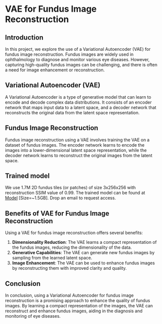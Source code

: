 # VAE for Fundus Image Reconstruction

## Introduction
In this project, we explore the use of a Variational Autoencoder (VAE) for fundus image reconstruction. Fundus images are widely used in ophthalmology to diagnose and monitor various eye diseases. However, capturing high-quality fundus images can be challenging, and there is often a need for image enhancement or reconstruction.

## Variational Autoencoder (VAE)
A Variational Autoencoder is a type of generative model that can learn to encode and decode complex data distributions. It consists of an encoder network that maps input data to a latent space, and a decoder network that reconstructs the original data from the latent space representation.

## Fundus Image Reconstruction
Fundus image reconstruction using a VAE involves training the VAE on a dataset of fundus images. The encoder network learns to encode the images into a lower-dimensional latent space representation, while the decoder network learns to reconstruct the original images from the latent space.

## Trained model
We use 1.7M 2D fundus tiles (or patches) of size 3x256x256 with reconstruction SSIM value of 0.99. The trained model can be found at [Model](https://qubstudentcloud-my.sharepoint.com/:u:/r/personal/3057693_ads_qub_ac_uk/Documents/VAE_FUNDUS/model.pth?csf=1&web=1&e=fZRA3K) [Size=~1.5GB]. Drop an email to request access.

## Benefits of VAE for Fundus Image Reconstruction
Using a VAE for fundus image reconstruction offers several benefits:
1. **Dimensionality Reduction**: The VAE learns a compact representation of the fundus images, reducing the dimensionality of the data.
2. **Generative Capabilities**: The VAE can generate new fundus images by sampling from the learned latent space.
3. **Image Enhancement**: The VAE can be used to enhance fundus images by reconstructing them with improved clarity and quality.

## Conclusion
In conclusion, using a Variational Autoencoder for fundus image reconstruction is a promising approach to enhance the quality of fundus images. By learning a compact representation of the images, the VAE can reconstruct and enhance fundus images, aiding in the diagnosis and monitoring of eye diseases.
